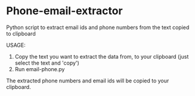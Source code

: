 # Phone-email-extractor
Python script to extract email ids and phone numbers from the text copied to clipboard

USAGE:

1) Copy the text you want to extract the data from, to your clipboard (just select the text and 'copy')
2) Run email-phone.py 

The extracted phone numbers and email ids will be copied to your clipboard.
